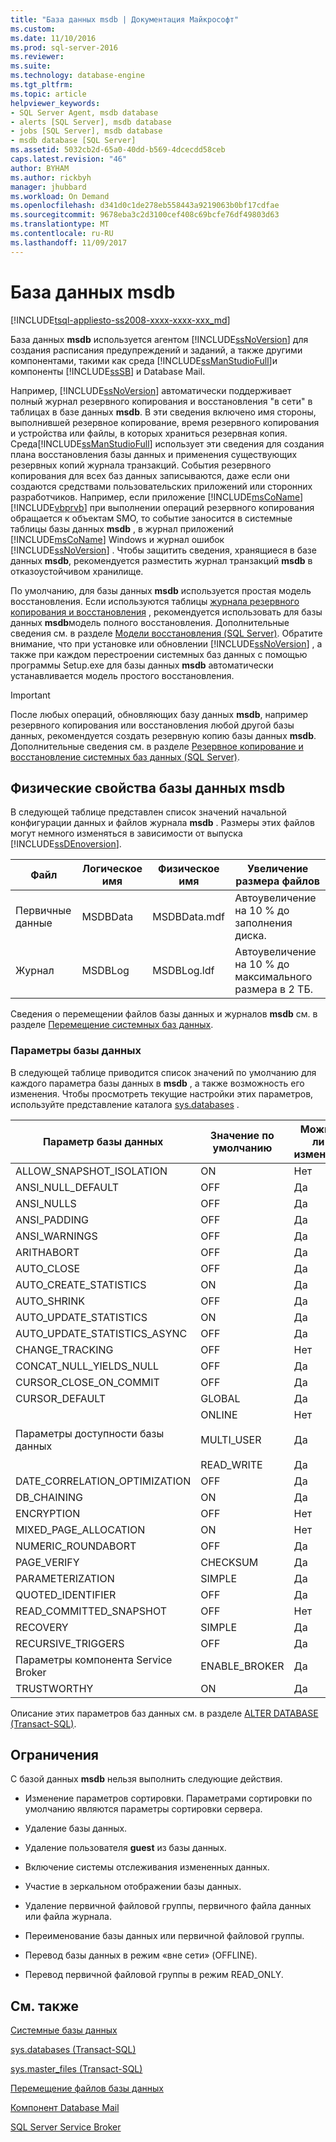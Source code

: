 ```yaml
---
title: "База данных msdb | Документация Майкрософт"
ms.custom: 
ms.date: 11/10/2016
ms.prod: sql-server-2016
ms.reviewer: 
ms.suite: 
ms.technology: database-engine
ms.tgt_pltfrm: 
ms.topic: article
helpviewer_keywords:
- SQL Server Agent, msdb database
- alerts [SQL Server], msdb database
- jobs [SQL Server], msdb database
- msdb database [SQL Server]
ms.assetid: 5032cb2d-65a0-40dd-b569-4dcecdd58ceb
caps.latest.revision: "46"
author: BYHAM
ms.author: rickbyh
manager: jhubbard
ms.workload: On Demand
ms.openlocfilehash: d341d0c1de278eb558443a9219063b0bf17cdfae
ms.sourcegitcommit: 9678eba3c2d3100cef408c69bcfe76df49803d63
ms.translationtype: MT
ms.contentlocale: ru-RU
ms.lasthandoff: 11/09/2017
---
```

# <a name="msdb-database"></a>База данных msdb
[!INCLUDE[tsql-appliesto-ss2008-xxxx-xxxx-xxx_md](../../includes/tsql-appliesto-ss2008-xxxx-xxxx-xxx-md.md)]

  База данных **msdb** используется агентом [!INCLUDE[ssNoVersion](../../includes/ssnoversion-md.md)] для создания расписания предупреждений и заданий, а также другими компонентами, такими как среда [!INCLUDE[ssManStudioFull](../../includes/ssmanstudiofull-md.md)]и компоненты [!INCLUDE[ssSB](../../includes/sssb-md.md)] и Database Mail.  
  
 Например, [!INCLUDE[ssNoVersion](../../includes/ssnoversion-md.md)] автоматически поддерживает полный журнал резервного копирования и восстановления "в сети" в таблицах в базе данных **msdb**. В эти сведения включено имя стороны, выполнившей резервное копирование, время резервного копирования и устройства или файлы, в которых храниться резервная копия. Среда[!INCLUDE[ssManStudioFull](../../includes/ssmanstudiofull-md.md)] использует эти сведения для создания плана восстановления базы данных и применения существующих резервных копий журнала транзакций. События резервного копирования для всех баз данных записываются, даже если они создаются средствами пользовательских приложений или сторонних разработчиков. Например, если приложение [!INCLUDE[msCoName](../../includes/msconame-md.md)] [!INCLUDE[vbprvb](../../includes/vbprvb-md.md)] при выполнении операций резервного копирования обращается к объектам SMO, то событие заносится в системные таблицы базы данных **msdb** , в журнал приложений [!INCLUDE[msCoName](../../includes/msconame-md.md)] Windows и журнал ошибок [!INCLUDE[ssNoVersion](../../includes/ssnoversion-md.md)] . Чтобы защитить сведения, хранящиеся в базе данных **msdb**, рекомендуется разместить журнал транзакций **msdb** в отказоустойчивом хранилище.  
  
 По умолчанию, для базы данных **msdb** используется простая модель восстановления. Если используются таблицы [журнала резервного копирования и восстановления](../../relational-databases/backup-restore/backup-history-and-header-information-sql-server.md) , рекомендуется использовать для базы данных **msdb**модель полного восстановления. Дополнительные сведения см. в разделе [Модели восстановления (SQL Server)](../../relational-databases/backup-restore/recovery-models-sql-server.md). Обратите внимание, что при установке или обновлении [!INCLUDE[ssNoVersion](../../includes/ssnoversion-md.md)] , а также при каждом перестроении системных баз данных с помощью программы Setup.exe для базы данных **msdb** автоматически устанавливается модель простого восстановления.  
  
> [!IMPORTANT]  
>  После любых операций, обновляющих базу данных **msdb**, например резервного копирования или восстановления любой другой базы данных, рекомендуется создать резервную копию базы данных **msdb**. Дополнительные сведения см. в разделе [Резервное копирование и восстановление системных баз данных (SQL Server)](../../relational-databases/backup-restore/back-up-and-restore-of-system-databases-sql-server.md).  
  
## <a name="physical-properties-of-msdb"></a>Физические свойства базы данных msdb  
 В следующей таблице представлен список значений начальной конфигурации данных и файлов журнала **msdb** . Размеры этих файлов могут немного изменяться в зависимости от выпуска [!INCLUDE[ssDEnoversion](../../includes/ssdenoversion-md.md)].  
  
|Файл|Логическое имя|Физическое имя|Увеличение размера файлов|  
|----------|------------------|-------------------|-----------------|  
|Первичные данные|MSDBData|MSDBData.mdf|Автоувеличение на 10 % до заполнения диска.|  
|Журнал|MSDBLog|MSDBLog.ldf|Автоувеличение на 10 % до максимального размера в 2 ТБ.|  
  
 Сведения о перемещении файлов базы данных и журналов **msdb** см. в разделе [Перемещение системных баз данных](../../relational-databases/databases/move-system-databases.md).  
  
### <a name="database-options"></a>Параметры базы данных  
 В следующей таблице приводится список значений по умолчанию для каждого параметра базы данных в **msdb** , а также возможность его изменения. Чтобы просмотреть текущие настройки этих параметров, используйте представление каталога [sys.databases](../../relational-databases/system-catalog-views/sys-databases-transact-sql.md) .  
  
|Параметр базы данных|Значение по умолчанию|Можно ли изменить|  
|---------------------|-------------------|---------------------|  
|ALLOW_SNAPSHOT_ISOLATION|ON|Нет|  
|ANSI_NULL_DEFAULT|OFF|Да|  
|ANSI_NULLS|OFF|Да|  
|ANSI_PADDING|OFF|Да|  
|ANSI_WARNINGS|OFF|Да|  
|ARITHABORT|OFF|Да|  
|AUTO_CLOSE|OFF|Да|  
|AUTO_CREATE_STATISTICS|ON|Да|  
|AUTO_SHRINK|OFF|Да|  
|AUTO_UPDATE_STATISTICS|ON|Да|  
|AUTO_UPDATE_STATISTICS_ASYNC|OFF|Да|  
|CHANGE_TRACKING|OFF|Нет|  
|CONCAT_NULL_YIELDS_NULL|OFF|Да|  
|CURSOR_CLOSE_ON_COMMIT|OFF|Да|  
|CURSOR_DEFAULT|GLOBAL|Да|  
|Параметры доступности базы данных|ONLINE<br /><br /> MULTI_USER<br /><br /> READ_WRITE|Нет<br /><br /> Да<br /><br /> Да|  
|DATE_CORRELATION_OPTIMIZATION|OFF|Да|  
|DB_CHAINING|ON|Да|  
|ENCRYPTION|OFF|Нет|  
|MIXED_PAGE_ALLOCATION|ON|Нет|  
|NUMERIC_ROUNDABORT|OFF|Да|  
|PAGE_VERIFY|CHECKSUM|Да|  
|PARAMETERIZATION|SIMPLE|Да|  
|QUOTED_IDENTIFIER|OFF|Да|  
|READ_COMMITTED_SNAPSHOT|OFF|Нет|  
|RECOVERY|SIMPLE|Да|  
|RECURSIVE_TRIGGERS|OFF|Да|  
|Параметры компонента Service Broker|ENABLE_BROKER|Да|  
|TRUSTWORTHY|ON|Да|  
  
 Описание этих параметров баз данных см. в разделе [ALTER DATABASE (Transact-SQL)](../../t-sql/statements/alter-database-transact-sql.md).  
  
## <a name="restrictions"></a>Ограничения  
 С базой данных **msdb** нельзя выполнить следующие действия.  
  
-   Изменение параметров сортировки. Параметрами сортировки по умолчанию являются параметры сортировки сервера.  
  
-   Удаление базы данных.  
  
-   Удаление пользователя **guest** из базы данных.  
  
-   Включение системы отслеживания измененных данных.  
  
-   Участие в зеркальном отображении базы данных.  
  
-   Удаление первичной файловой группы, первичного файла данных или файла журнала.  
  
-   Переименование базы данных или первичной файловой группы.  
  
-   Перевод базы данных в режим «вне сети» (OFFLINE).  
  
-   Перевод первичной файловой группы в режим READ_ONLY.  
  
## <a name="related-content"></a>См. также  
 [Системные базы данных](../../relational-databases/databases/system-databases.md)  
  
 [sys.databases (Transact-SQL)](../../relational-databases/system-catalog-views/sys-databases-transact-sql.md)  
  
 [sys.master_files (Transact-SQL)](../../relational-databases/system-catalog-views/sys-master-files-transact-sql.md)  
  
 [Перемещение файлов базы данных](../../relational-databases/databases/move-database-files.md)  
  
 [Компонент Database Mail](../../relational-databases/database-mail/database-mail.md)  
  
 [SQL Server Service Broker](../../database-engine/configure-windows/sql-server-service-broker.md)  
  
  
